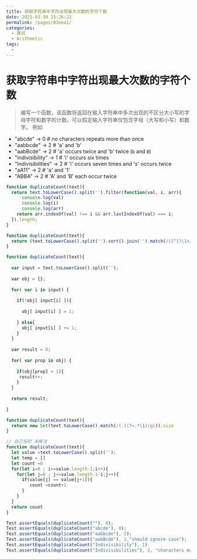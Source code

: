 ```yaml
---
title: 获取字符串中字符出现最大次数的字符个数
date: 2021-03-30 15:26:22
permalink: /pages/83eea1/
categories:
  - 面试
  - Arithmetic
tags:
  - 
---
```


# 获取字符串中字符出现最大次数的字符个数

> 编写一个函数，该函数将返回在输入字符串中多次出现的不区分大小写的字母字符和数字的计数。可以假定输入字符串仅包含字母（大写和小写）和数字。
> 例如
- "abcde" -> 0 # no characters repeats more than once
- "aabbcde" -> 2 # 'a' and 'b'
- "aabBcde" -> 2 # 'a' occurs twice and 'b' twice (`b` and `B`)
- "indivisibility" -> 1 # 'i' occurs six times
- "Indivisibilities" -> 2 # 'i' occurs seven times and 's' occurs twice
- "aA11" -> 2 # 'a' and '1'
- "ABBA" -> 2 # 'A' and 'B' each occur twice

```javascript
function duplicateCount(text){
  return text.toLowerCase().split('').filter(function(val, i, arr){
      console.log(val)
      console.log(i)
      console.log(arr)
    return arr.indexOf(val) !== i && arr.lastIndexOf(val) === i;
  }).length;
}

function duplicateCount(text){
  return (text.toLowerCase().split('').sort().join('').match(/([^])\1+/g) || []).length;
}

function duplicateCount(text){
  
  var input = text.toLowerCase().split('');
  
  var obj = {};
  
  for( var i in input) {
    
    if(!obj[ input[i] ]){
      
      obj[ input[i] ] = 1;
      
    } else{
      obj[ input[i] ] += 1;
    } 
  }
  
  var result = 0;
  
  for( var prop in obj) {
    
    if(obj[prop] > 1){
     result++;
    }
  }
  
  return result;
  
}

function duplicateCount(text){
  return new Set(text.toLowerCase().match(/(.)(?=.*\1)/gi)).size
}

// 自己写的 未解决
function duplicateCount(text){
  let value =text.toLowerCase().split('');
  let temp = []
  let count =0
  for(let i=0 ; i<=value.length-1;i++){
    for(let j=0 ; j<=value.length-1-i;j++){
      if(value[j] == value[j+1]){
         count =count+1
      }
    }
  }
  return count
}

Test.assertEquals(duplicateCount(""), 0);
Test.assertEquals(duplicateCount("abcde"), 0);
Test.assertEquals(duplicateCount("aabbcde"), 2);
Test.assertEquals(duplicateCount("aabBcde"), 2,"should ignore case");
Test.assertEquals(duplicateCount("Indivisibility"), 1)
Test.assertEquals(duplicateCount("Indivisibilities"), 2, "characters may not be adjacent")
```